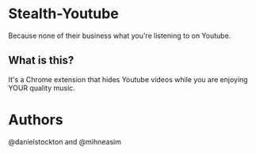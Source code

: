 Stealth-Youtube
===============

Because none of their business what you're listening to on Youtube.


What is this?
-------------

It's a Chrome extension that hides
Youtube videos while you are enjoying YOUR quality music.


Authors
=======

@danielstockton and @mihneasim
